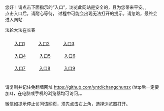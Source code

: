 您好！请点击下面指示的“入口”，浏览此网站是安全的，且为您带来平安。。 <br/>
点击入口后，请耐心等待， 过程中可能会出现无法打开的提示，请忽略，最终会进入网站. </br>

法轮大法在长春<br/>
<div style="padding:10px"><a style="margin:20px" target="_blank" href="https://d1pbx6a18vkhvm.cloudfront.net/2Qpsp?oofgwz" id="ccLink1" rel="nofollow">入口1</a> <a target="_blank" style="margin:20px" href="https://d3qnggzaqlt1my.cloudfront.net/2Qpsp?mnvtir" id="ccLink2" rel="nofollow">入口2</a> <a style="margin:20px" target="_blank" href="https://d1c71qj9zaj2ye.cloudfront.net/2Qpsp?qhvash" id="ccLink3" rel="nofollow">入口3</a></div>

<div style="padding:10px" ><a style="margin:20px" target="_blank" href="https://d1pbx6a18vkhvm.cloudfront.net/2Qpsp?oofgwz" id="ccLink4" rel="nofollow">入口4</a> <a style="margin:20px" href="https://d3qnggzaqlt1my.cloudfront.net/2Qpsp?mnvtir" target="_blank" id="ccLink5" rel="nofollow">入口5</a> <a style="margin:20px" href="https://d1c71qj9zaj2ye.cloudfront.net/2Qpsp?qhvash" target="_blank" id="ccLink6" rel="nofollow">入口6</a></div>

<div style="padding:10px"><a style="margin:20px" target="_blank" href="https://d1pbx6a18vkhvm.cloudfront.net/2Qpsp?oofgwz" id="ccLink7" rel="nofollow">入口7</a> <a style="margin:20px" href="https://d3qnggzaqlt1my.cloudfront.net/2Qpsp?mnvtir" target="_blank" id="ccLink8" rel="nofollow">入口8</a> <a style="margin:20px" target="_blank" href="https://d1c71qj9zaj2ye.cloudfront.net/2Qpsp?qhvash" id="ccLink9" rel="nofollow">入口9</a></div>

<br/>



请复制并记住免翻墙网址 https://github.com/yntd/changchunzx (http后一定要加s)，在电脑或手机的浏览器均可访问。。<br/>

微信如提示停止访问该网页，须先点击右上角，选择浏览器打开。
